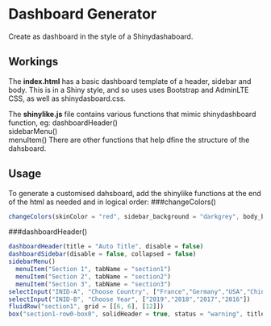 # Dashboard Generator
Create as dashboard in the style of a Shinydashaboard.

## Workings
The **index.html** has a basic dashboard template of a header, sidebar and body.
This is in a Shiny style, and so uses uses Bootstrap and AdminLTE CSS, as well as shinydasboard.css.

The **shinylike.js** file contains various functions that mimic shinydashboard function, eg:
dashboardHeader()  
sidebarMenu()  
menuItem()
There are other functions that help dfine the structure of the dahsboard. 

## Usage
To generate a customised dahsboard, add the shinylike functions at the end of the html as needed and in logical order: 
###changeColors()
```js
changeColors(skinColor = "red", sidebar_background = "darkgrey", body_background = "white")
```
###dashboardHeader()
```js
dashboardHeader(title = "Auto Title", disable = false)
dashboardSidebar(disable = false, collapsed = false)
sidebarMenu()
  menuItem("Section 1", tabName = "section1")
  menuItem("Section 2", tabName = "section2")
  menuItem("Section 3", tabName = "section3")
selectInput("INID-A", "Choose Country", ["France","Germany","USA","China","Japan"])
selectInput("INID-B", "Choose Year", ["2019","2018","2017","2016"])
fluidRow("section1", grid = [[6, 6], [12]])
box("section1-row0-box0", solidHeader = true, status = "warning", title = "fddgfgf", height = "200px")
```
